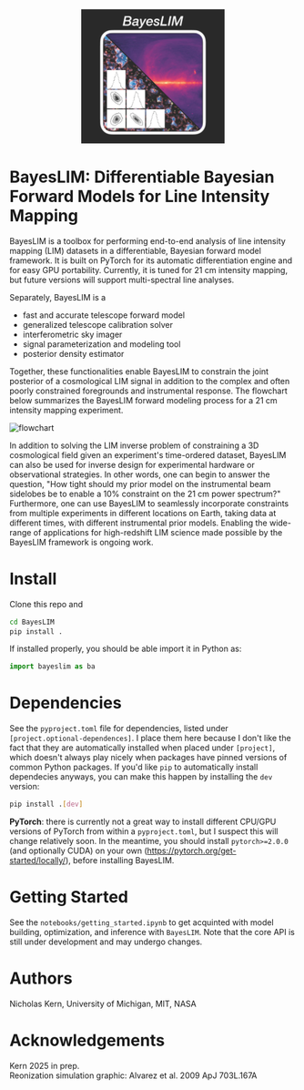 <p align="center">
<img src="docs/source/_static/img/icon_dark.jpg" width=50% height=50%>
</p>

# BayesLIM: Differentiable Bayesian Forward Models for Line Intensity Mapping

BayesLIM is a toolbox for performing end-to-end analysis of line intensity mapping (LIM) datasets in a differentiable, Bayesian forward model framework.
It is built on PyTorch for its automatic differentiation engine and for easy GPU portability.
Currently, it is tuned for 21 cm intensity mapping, but future versions will support multi-spectral line analyses.

Separately, BayesLIM is a 

* fast and accurate telescope forward model
* generalized telescope calibration solver
* interferometric sky imager
* signal parameterization and modeling tool
* posterior density estimator

Together, these functionalities enable BayesLIM to constrain the joint posterior of a cosmological LIM signal in addition to the complex and often poorly constrained foregrounds and instrumental response.
The flowchart below summarizes the BayesLIM forward modeling process for a 21 cm intensity mapping experiment.

![flowchart](https://github.com/nkern/bayescal/blob/main/docs/source/_static/img/flowchart.png)

In addition to solving the LIM inverse problem of constraining a 3D cosmological field given an experiment's time-ordered dataset, BayesLIM can also be used for inverse design for experimental hardware or observational strategies.
In other words, one can begin to answer the question, "How tight should my prior model on the instrumental beam sidelobes be to enable a 10\% constraint on the 21 cm power spectrum?"
Furthermore, one can use BayesLIM to seamlessly incorporate constraints from multiple experiments in different locations on Earth, taking data at different times, with different instrumental prior models.
Enabling the wide-range of applications for high-redshift LIM science made possible by the BayesLIM framework is ongoing work.

# Install

Clone this repo and

```bash
cd BayesLIM
pip install .
```

If installed properly, you should be able import it in Python as:
```python
import bayeslim as ba
```

# Dependencies
See the `pyproject.toml` file for dependencies, listed under `[project.optional-dependences]`.
I place them here because I don't like the fact that they are automatically installed when placed under
`[project]`, which doesn't always play nicely when packages have pinned
versions of common Python packages.
If you'd like `pip` to automatically install dependecies anyways, you can make this happen by installing the `dev` version:
```bash
pip install .[dev]
```

**PyTorch**: there is currently not a great way to install different CPU/GPU versions of PyTorch from within a `pyproject.toml`, but I suspect this will change relatively soon. In the meantime, you should install `pytorch>=2.0.0` (and optionally CUDA) on your own (<https://pytorch.org/get-started/locally/>), before installing BayesLIM.

# Getting Started
See the `notebooks/getting_started.ipynb` to get acquinted with model building, optimization, and inference with `BayesLIM`.
Note that the core API is still under development and may undergo changes.

# Authors
Nicholas Kern, University of Michigan, MIT, NASA

# Acknowledgements
Kern 2025 in prep.
<br>
Reonization simulation graphic: Alvarez et al. 2009 ApJ 703L.167A
